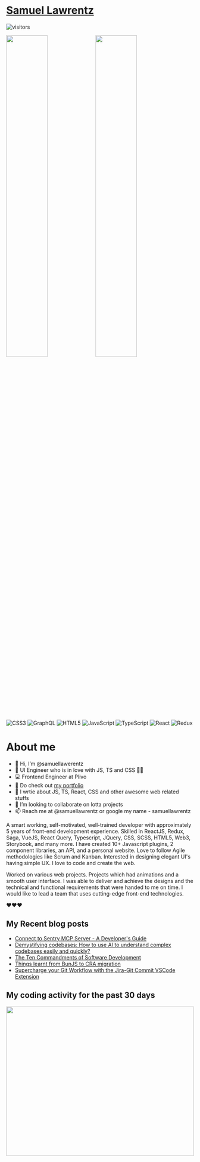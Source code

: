 # [Samuel Lawrentz](https://samuellawrentz.com)
![visitors](https://visitor-badge.glitch.me/badge?page_id=samuellawrentz.samuellawrentz&left_color=green&right_color=red)

<img align="left"  width="47%" src="https://github-readme-stats.vercel.app/api/top-langs/?username=samuellawrentz&theme=radical&layout=compact" />
<img align="left" width="47%" src="https://github-readme-stats.vercel.app/api?username=samuellawrentz&hide=contribs,stars&theme=radical&show_icons=true"/> 


![CSS3](https://img.shields.io/badge/css3-%231572B6.svg?style=for-the-badge&logo=css3&logoColor=white)
![GraphQL](https://img.shields.io/badge/-GraphQL-E10098?style=for-the-badge&logo=graphql&logoColor=white)
![HTML5](https://img.shields.io/badge/html5-%23E34F26.svg?style=for-the-badge&logo=html5&logoColor=white)
![JavaScript](https://img.shields.io/badge/javascript-%23323330.svg?style=for-the-badge&logo=javascript&logoColor=%23F7DF1E)
![TypeScript](https://img.shields.io/badge/typescript-%23007ACC.svg?style=for-the-badge&logo=typescript&logoColor=white)
![React](https://img.shields.io/badge/react-%2320232a.svg?style=for-the-badge&logo=react&logoColor=%2361DAFB)
![Redux](https://img.shields.io/badge/redux-%23593d88.svg?style=for-the-badge&logo=redux&logoColor=white)

#####
#####

# About me

- 👋 Hi, I’m @samuellawerentz
- 🔧 UI Engineer who is in love with JS, TS and CSS 🔧🔧
- 💻 Frontend Engineer at Plivo
- 🥇 Do check out [my portfolio](https://samuellawrentz.com)
- 📄 I wrtie about JS, TS, React, CSS and other awesome web related stuffs
- 💞️ I’m looking to collaborate on lotta projects
- 📫 Reach me at @samuellawrentz or google my name - samuellawrentz

A smart working, self-motivated, well-trained developer with approximately 5 years of front-end development experience. Skilled in ReactJS, Redux, Saga, VueJS, React Query, Typescript, JQuery, CSS, SCSS, HTML5, Web3, Storybook, and many more. I have created 10+ Javascript plugins, 2 component libraries, an API, and a personal website. Love to follow Agile methodologies like Scrum and Kanban. Interested in designing elegant UI's having simple UX. I love to code and create the web. 

Worked on various web projects. Projects which had animations and a smooth user interface. I was able to deliver and achieve the designs and the technical and functional requirements that were handed to me on time. I would like to lead a team that uses cutting-edge front-end technologies.

❤️❤️❤️


## My Recent blog posts
<!-- BLOG-POST-LIST:START -->
- [Connect to Sentry MCP Server - A Developer&#39;s Guide](https://samuellawrentz.com/blog/sentry-mcp-connection/)
- [Demystifying codebases: How to use AI to understand complex codebases easily and quickly?](https://samuellawrentz.com/blog/how-to-understand-complex-code-with-ai/)
- [The Ten Commandments of Software Development](https://samuellawrentz.com/blog/ten-commandments-of-software-development)
- [Things learnt from BunJS to CRA migration](https://samuellawrentz.com/blog/cra-to-vite-bunjs/)
- [Supercharge your Git Workflow with the Jira-Git Commit VSCode Extension](https://samuellawrentz.com/blog/jira-git-commit-workflow-vscode-extension/)
<!-- BLOG-POST-LIST:END -->

## My coding activity for the past 30 days
<a href="https://wakatime.com"><img height="400px" width="100%" src="https://wakatime.com/share/@c2883fa9-c937-4e8e-8956-e5b47d6dbf96/f22c94eb-56ce-447f-948d-8b894635d213.png" /></a>
<!---
samuellawerentz/samuellawerentz is a ✨ special ✨ repository because its `README.md` (this file) appears on your GitHub profile.
You can click the Preview link to take a look at your changes.
--->
